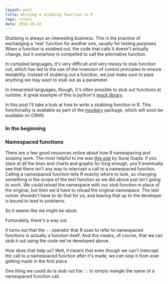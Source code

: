 ```yaml
---
layout: post
title: Writing a stubbing function in R
tags: rstats
date: 2016-10-23
---
```


Stubbing is always an interesting business. This is the practice of exchanging a 'real' function for another one, usually for testing purposes. When a function is stubbed out, the code that calls it doesn't actually change, but it _somehow_ is compelled to call the alternative function.

 In compiled languages, it's very difficult and very messy to stub function out, which has led to the use of the inversion of control principles to ensure testability. Instead of stubbing out a function, we just make sure to pass anything we may want to stub out as a parameter.

In interpreted languages, though, it's often possible to stub out functions at runtime. A great example of this is python's [mock library](https://docs.python.org/3/library/unittest.mock.html).

In this post I'll take a look at how to write a stubbing function in R. This functionality is available as part of the [mockery](https://github.com/n-s-f/mockery) package, which will soon be available on CRAN.

### In the beginning

### Namespaced functions

There are a few good resources online about how R namespacing and scoping work. The most helpful to me was [this one](http://blog.obeautifulcode.com/R/How-R-Searches-And-Finds-Stuff/) by Suraj Gupta. If you stare at all the lines and charts and graphs for long enough, you'll eventually see that there isn't any way to intercept a call to a namespaced function. Calling a namespaced function tells R exactly where to look, so changing something in the scope of the test function as we did above just isn't going to work. We _could_ reload the namespace with our stub function in place of the original, but then we'd have to reload the original namespace. The test runner shouldn't have to do that for us, and leaving that up to the developer is bound to lead to problems.

So it seems like we might be stuck.

Fortunately, there's a way out.

It turns out that the `::` operator that R uses to refer to namespaced functions is actually a function itself. And this means, of course, that we can stub it out using the code we've developed above.

How does that help us? Well, it means that even though we can't intercept the call to a namespaced function after it's made, we _can_ stop it from ever getting made in the first place.

One thing we could do is stub out the `::` to simply mangle the name of a namespaced function call.
